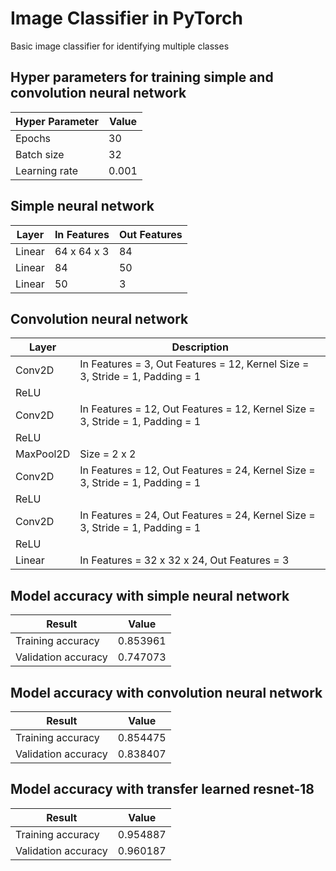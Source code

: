 # Image Classifier in PyTorch

Basic image classifier for identifying multiple classes

## Hyper parameters for training simple and convolution neural network
| Hyper Parameter  | Value |
| ------------- | ------------- |
| Epochs  | 30  |
| Batch size  | 32  |
| Learning rate | 0.001 |

## Simple neural network
| Layer  | In Features | Out Features |
| ------------- | ------------- | ------------- |
| Linear  | 64 x 64 x 3  | 84 |
| Linear  | 84  | 50 |
| Linear | 50 | 3 |

## Convolution neural network
| Layer  | Description |
| ------------- | ------------- | 
| Conv2D  | In Features = 3, Out Features = 12, Kernel Size = 3, Stride = 1, Padding = 1  |
| ReLU  |   | 
| Conv2D  | In Features = 12, Out Features = 12, Kernel Size = 3, Stride = 1, Padding = 1  |
| ReLU  |   | 
| MaxPool2D | Size = 2 x 2 |
| Conv2D  | In Features = 12, Out Features = 24, Kernel Size = 3, Stride = 1, Padding = 1  |
| ReLU  |   | 
| Conv2D  | In Features = 24, Out Features = 24, Kernel Size = 3, Stride = 1, Padding = 1  |
| ReLU  |   | 
| Linear | In Features = 32 x 32 x 24, Out Features = 3 |

## Model accuracy with simple neural network

| Result  | Value |
| ------------- | ------------- |
| Training accuracy  | 0.853961  |
| Validation accuracy  | 0.747073  |


## Model accuracy with convolution neural network

| Result  | Value |
| ------------- | ------------- |
| Training accuracy  | 0.854475  |
| Validation accuracy  | 0.838407  |

## Model accuracy with transfer learned resnet-18

| Result  | Value |
| ------------- | ------------- |
| Training accuracy  | 0.954887  |
| Validation accuracy  | 0.960187  |
